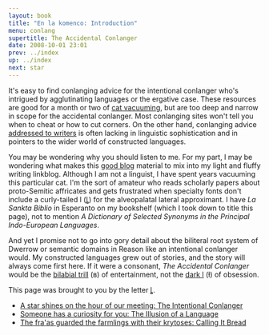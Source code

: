 ```yaml
---
layout: book
title: "En la komenco: Introduction"
menu: conlang
supertitle: The Accidental Conlanger
date: 2008-10-01 23:01
prev: ../index
up: ../index
next: star
---
```

It's easy to find conlanging advice for the intentional conlanger who's intrigued by agglutinating languages or the ergative case.  These resources are good for a month or two of [cat vacuuming](http://groups.google.com/group/rec.arts.sf.composition/msg/cf8078551f065a12), but are too deep and narrow in scope for the accidental conlanger.  Most conlanging sites won't tell you when to cheat or how to cut corners.  On the other hand, conlanging advice [addressed to writers](http://hollylisle.com/tm/create-a-language1.html) is often lacking in linguistic sophistication and in pointers to the wider world of constructed languages.

You may be wondering why you should listen to me.  For my part, I may be wondering what makes this [good blog](http://www.43folders.com/2008/08/19/good-blogs) material to mix into my light and fluffy writing linkblog.  Although I am not a linguist, I have spent years vacuuming this particular cat.  I'm the sort of amateur who reads scholarly papers about proto-Semitic affricates and gets frustrated when specialty fonts don't include a curly-tailed l (&#564;) for the alveopalatal lateral approximant.  I have *La Sankta Biblio* in Esperanto on my bookshelf (which I took down to title this page), not to mention *A Dictionary of Selected Synonyms in the Principal Indo-European Languages*.

And yet I promise not to go into gory detail about the biliteral root system of Dwerrow or semantic domains in Reason like an intentional conlanger would.  My constructed languages grew out of stories, and the story will always come first here.  If it were a consonant, *The Accidental Conlanger* would be the [bilabial trill](http://en.wikipedia.org/wiki/Bilabial_trill) (&#665;) of entertainment, not the [dark l](http://en.wikipedia.org/wiki/Dark_l) (&#619;) of obsession.

This page was brought to you by the letter [&#564;](http://en.wikipedia.org/wiki/Obsolete_and_nonstandard_symbols_in_the_International_Phonetic_Alphabet).

* [A star shines on the hour of our meeting: The Intentional Conlanger](star.html)
* [Someone has a curiosity for you: The Illusion of a Language](someone.html)
* [The fra'as guarded the farmlings with their krytoses: Calling It Bread](bread.html)